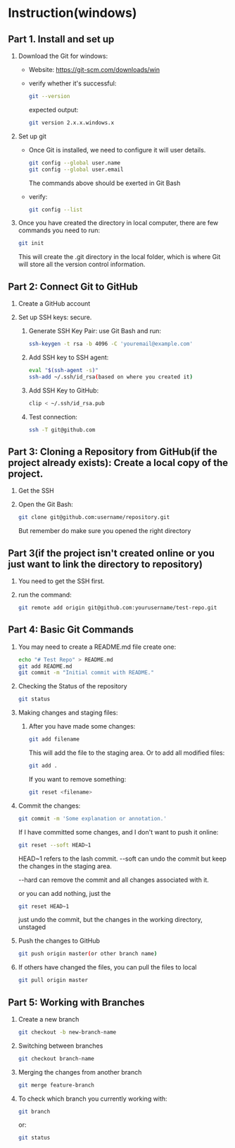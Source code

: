 # Instruction(windows)

## Part 1. Install and set up

1. Download the Git for windows:

   - Website: https://git-scm.com/downloads/win

   - verify whether it's successful: 

     ```bash 
     git --version
     ```

     expected output:

     ```bash
     git version 2.x.x.windows.x
     ```

2. Set up git

   - Once Git is installed, we need to configure it will user details.
     ```bash
     git config --global user.name
     git config --global user.email
     ```

     The commands above should be exerted in Git Bash

   - verify:
     ```bash
     git config --list
     ```

3. Once you have created the directory in local computer, there are few commands you need to run:
   ```bash
   git init
   ```

   This will create the .git directory in the local folder, which is where Git will store all the version control information.

## Part 2: Connect Git to GitHub

1. Create a GitHub account

2. Set up SSH keys: secure.

   1. Generate SSH Key Pair: use Git Bash and run:
      ```bash
      ssh-keygen -t rsa -b 4096 -C 'youremail@example.com'
      ```

   2. Add SSH key to SSH agent:
      ```bash
      eval "$(ssh-agent -s)"
      ssh-add ~/.ssh/id_rsa(based on where you created it)
      ```

   3. Add SSH Key to GitHub:
      ```bash
      clip < ~/.ssh/id_rsa.pub
      ```

   4. Test connection:
      ```bash
      ssh -T git@github.com
      ```



## Part 3: Cloning a Repository from GitHub(if the project already exists): Create a local copy of the project.

1. Get the SSH

2. Open the Git Bash:
   ```bash
   git clone git@github.com:username/repository.git
   ```

   But remember do make sure you opened the right directory

## Part 3(if the project isn't created online or you just want to link the directory to repository)

1. You need to get the SSH first.

2. run the command:
   ```bash
   git remote add origin git@github.com:yourusername/test-repo.git
   ```

   

## Part 4: Basic Git Commands

1. You may need to create a README.md file
   create one:

   ```bash
   echo "# Test Repo" > README.md
   git add README.md
   git commit -m "Initial commit with README."
   ```

   

2. Checking the Status of the repository

   ```bash
   git status
   ```

2. Making changes and staging files:

   1. After you have made some changes:
      ```bash
      git add filename
      ```

      This will add the file to the staging area. Or to add all modified files:
      ```bash
      git add .
      ```

      If you want to remove something:
      ```bash
      git reset <filename>
      ```

      

3. Commit the changes:
   ```bash
   git commit -m 'Some explanation or annotation.'
   ```

   If I have committed some changes, and I don't want to push it online:
   ```bash
   git reset --soft HEAD~1
   ```

   HEAD~1 refers to the lash commit.
   --soft can undo the commit but keep the changes in the staging area.

   --hard can remove the commit and all changes associated with it.

   or you can add nothing, just the 
   ```bash
   git reset HEAD~1
   ```

   just undo the commit, but the changes in the working directory, unstaged

4. Push the changes to GitHub
   ```bash
   git push origin master(or other branch name)
   ```

5. If others have changed the files, you can pull the files to local
   ```bash
   git pull origin master
   ```

   

## Part 5: Working with Branches

1. Create a new branch
   ```bash
   git checkout -b new-branch-name
   ```

2. Switching between branches
   ```bash
   git checkout branch-name
   ```

3. Merging the changes from another branch
   ```bash
   git merge feature-branch
   ```

4. To check which branch you currently working with:
   ```bash
   git branch
   ```

   or:
   ```bash
   git status
   ```

   

